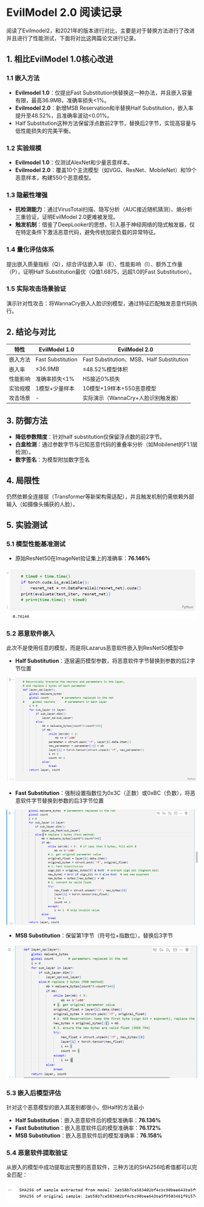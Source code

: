 # EvilModel 2.0 阅读记录

阅读了Evilmodel2，和2021年的版本进行对比，主要是对于替换方法进行了改进并且进行了性能测试，下面将对比这两篇论文进行记录。

## 1. 相比EvilModel 1.0核心改进

### 1.1 嵌入方法  
- **Evilmodel 1.0**：仅提出Fast Substitution快替换这一种办法，并且嵌入容量有限，最高36.9MB，准确率损失<1%。  
- **Evilmodel 2.0**：新增MSB Reservation和半替换Half Substitution，嵌入率提升至48.52%，且准确率波动<0.01%。  
- Half Substitution这种方法保留浮点数前2字节，替换后2字节，实现高容量与低性能损失的完美平衡。

### 1.2 实验规模  
- **Evilmodel 1.0**：仅测试AlexNet和少量恶意样本。  
- **Evilmodel 2.0**：覆盖10个主流模型（如VGG、ResNet、MobileNet）和19个恶意样本，构建550个恶意模型。

### 1.3 隐蔽性增强  
- **抗检测能力**：通过VirusTotal扫描、隐写分析（AUC接近随机猜测）、熵分析三重验证，证明EvilModel 2.0更难被发现。  
- **触发机制**：借鉴了DeepLooker的思想，引入基于神经网络的隐式触发器，仅在特定条件下激活恶意代码，避免传统加密负载的异常特征。

### 1.4 量化评估体系  
提出嵌入质量指标（Q），综合评估嵌入率（E）、性能影响（I）、额外工作量（P），证明Half Substitution最优（Q值1.6875，远超1.0的Fast Substitution）。

### 1.5 实际攻击场景验证  
演示针对性攻击：将WannaCry嵌入人脸识别模型，通过特征匹配触发恶意代码执行。

## 2. 结论与对比

| 特性 | EvilModel 1.0 | EvilModel 2.0 |
|------|----------------|----------------|
| 嵌入方法 | Fast Substitution | Fast Substitution、MSB、Half Substitution |
| 嵌入率 | ≤36.9MB | ≤48.52%模型体积 |
| 性能影响 | 准确率损失<1% | HS接近0%损失 |
| 实验规模 | 1模型+少量样本 | 10模型+19样本+550恶意模型 |
| 攻击场景 | - | 实际演示（WannaCry+人脸识别触发器） |

## 3. 防御方法

- **降低参数精度**：针对half substitution仅保留浮点数的前2字节。  
- **白盒检测**：通过参数字节与已知恶意代码的重叠率分析（如Mobilenet的F1.1层检测）。  
- **数字签名**：为模型附加数字签名

## 4. 局限性

仍然依赖全连接层（Transformer等新架构需适配），并且触发机制仍需依赖外部输入（如摄像头捕获的人脸）。

## 5. 实验测试

### 5.1 模型性能基准测试
- 原始ResNet50在ImageNet验证集上的准确率：**76.146%**

![基准测试结果](jpg/2025.8.11-8.17(Evilmodel2)/Evilmodel2%20(2).png)

### 5.2 恶意软件嵌入
此次不是使用任意的模型，而是将Lazarus恶意软件嵌入到ResNet50模型中

- **Half Substitution**：逐层遍历模型参数，将恶意软件字节替换到参数的后2字节位置

![Half Substitution](jpg/2025.8.11-8.17(Evilmodel2)/Evilmodel2%20(3).png)

- **Fast Substitution**：强制设置指数位为0x3C（正数）或0xBC（负数），将恶意软件字节替换到参数的后3字节位置

![Fast Substitution](jpg/2025.8.11-8.17(Evilmodel2)/Evilmodel2%20(4).png)

- **MSB Substitution**：保留第1字节（符号位+指数位），替换后3字节

![MSB Substitution](jpg/2025.8.11-8.17(Evilmodel2)/Evilmodel2%20(5).png)

### 5.3 嵌入后模型评估
针对这个恶意模型的嵌入其差别都很小，但Half的方法最小

- **Half Substitution**：嵌入恶意软件后的模型准确率：**76.136%**
- **Fast Substitution**：嵌入恶意软件后的模型准确率：**76.172%**
- **MSB Substitution**：嵌入恶意软件后的模型准确率：**76.158%**

### 5.4 恶意软件提取验证
从嵌入的模型中成功提取出完整的恶意软件，三种方法的SHA256哈希值都可以完全匹配：

![提取验证结果](jpg/2025.8.11-8.17(Evilmodel2)/Evilmodel2%20(1).png)


